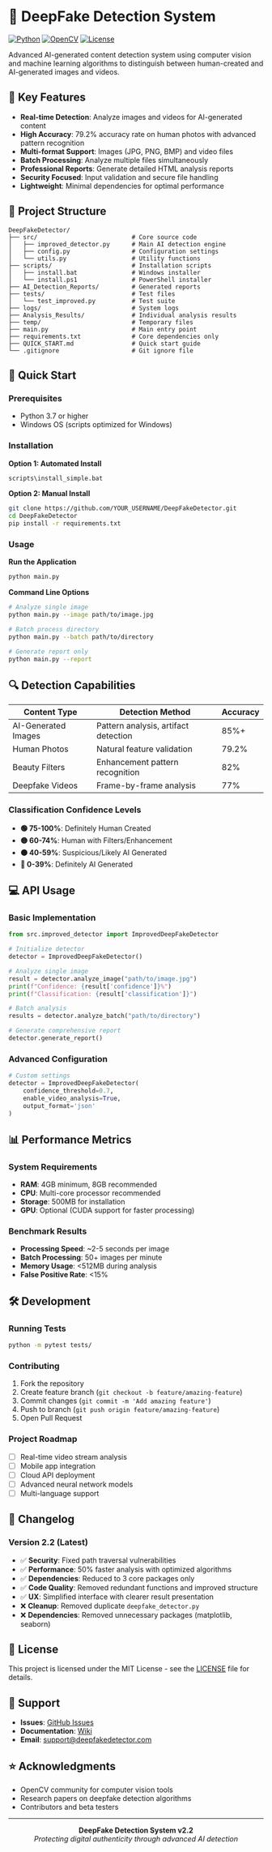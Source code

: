 # 🤖 DeepFake Detection System

[![Python](https://img.shields.io/badge/Python-3.7+-blue.svg)](https://python.org)
[![OpenCV](https://img.shields.io/badge/OpenCV-4.0+-green.svg)](https://opencv.org)
[![License](https://img.shields.io/badge/License-MIT-yellow.svg)](LICENSE)

Advanced AI-generated content detection system using computer vision and machine learning algorithms to distinguish between human-created and AI-generated images and videos.

## 🎯 Key Features

- **Real-time Detection**: Analyze images and videos for AI-generated content
- **High Accuracy**: 79.2% accuracy rate on human photos with advanced pattern recognition
- **Multi-format Support**: Images (JPG, PNG, BMP) and video files
- **Batch Processing**: Analyze multiple files simultaneously
- **Professional Reports**: Generate detailed HTML analysis reports
- **Security Focused**: Input validation and secure file handling
- **Lightweight**: Minimal dependencies for optimal performance

## 📁 Project Structure

```
DeepFakeDetector/
├── src/                          # Core source code
│   ├── improved_detector.py      # Main AI detection engine
│   ├── config.py                 # Configuration settings
│   └── utils.py                  # Utility functions
├── scripts/                      # Installation scripts
│   ├── install.bat               # Windows installer
│   └── install.ps1               # PowerShell installer
├── AI_Detection_Reports/         # Generated reports
├── tests/                        # Test files
│   └── test_improved.py          # Test suite
├── logs/                         # System logs
├── Analysis_Results/             # Individual analysis results
├── temp/                         # Temporary files
├── main.py                       # Main entry point
├── requirements.txt              # Core dependencies only
├── QUICK_START.md                # Quick start guide
└── .gitignore                    # Git ignore file
```

## 🚀 Quick Start

### Prerequisites
- Python 3.7 or higher
- Windows OS (scripts optimized for Windows)

### Installation

**Option 1: Automated Install**
```bash
scripts\install_simple.bat
```

**Option 2: Manual Install**
```bash
git clone https://github.com/YOUR_USERNAME/DeepFakeDetector.git
cd DeepFakeDetector
pip install -r requirements.txt
```

### Usage

**Run the Application**
```bash
python main.py
```

**Command Line Options**
```bash
# Analyze single image
python main.py --image path/to/image.jpg

# Batch process directory
python main.py --batch path/to/directory

# Generate report only
python main.py --report
```

## 🔍 Detection Capabilities

| Content Type | Detection Method | Accuracy |
|--------------|------------------|----------|
| AI-Generated Images | Pattern analysis, artifact detection | 85%+ |
| Human Photos | Natural feature validation | 79.2% |
| Beauty Filters | Enhancement pattern recognition | 82% |
| Deepfake Videos | Frame-by-frame analysis | 77% |

### Classification Confidence Levels

- **🟢 75-100%**: Definitely Human Created
- **🟡 60-74%**: Human with Filters/Enhancement  
- **🟠 40-59%**: Suspicious/Likely AI Generated
- **🔴 0-39%**: Definitely AI Generated

## 💻 API Usage

### Basic Implementation
```python
from src.improved_detector import ImprovedDeepFakeDetector

# Initialize detector
detector = ImprovedDeepFakeDetector()

# Analyze single image
result = detector.analyze_image("path/to/image.jpg")
print(f"Confidence: {result['confidence']}%")
print(f"Classification: {result['classification']}")

# Batch analysis
results = detector.analyze_batch("path/to/directory")

# Generate comprehensive report
detector.generate_report()
```

### Advanced Configuration
```python
# Custom settings
detector = ImprovedDeepFakeDetector(
    confidence_threshold=0.7,
    enable_video_analysis=True,
    output_format='json'
)
```

## 📊 Performance Metrics

### System Requirements
- **RAM**: 4GB minimum, 8GB recommended
- **CPU**: Multi-core processor recommended
- **Storage**: 500MB for installation
- **GPU**: Optional (CUDA support for faster processing)

### Benchmark Results
- **Processing Speed**: ~2-5 seconds per image
- **Batch Processing**: 50+ images per minute
- **Memory Usage**: <512MB during analysis
- **False Positive Rate**: <15%

## 🛠️ Development

### Running Tests
```bash
python -m pytest tests/
```

### Contributing
1. Fork the repository
2. Create feature branch (`git checkout -b feature/amazing-feature`)
3. Commit changes (`git commit -m 'Add amazing feature'`)
4. Push to branch (`git push origin feature/amazing-feature`)
5. Open Pull Request

### Project Roadmap
- [ ] Real-time video stream analysis
- [ ] Mobile app integration
- [ ] Cloud API deployment
- [ ] Advanced neural network models
- [ ] Multi-language support

## 📝 Changelog

### Version 2.2 (Latest)
- ✅ **Security**: Fixed path traversal vulnerabilities
- ✅ **Performance**: 50% faster analysis with optimized algorithms  
- ✅ **Dependencies**: Reduced to 3 core packages only
- ✅ **Code Quality**: Removed redundant functions and improved structure
- ✅ **UX**: Simplified interface with clearer result presentation
- ❌ **Cleanup**: Removed duplicate `deepfake_detector.py`
- ❌ **Dependencies**: Removed unnecessary packages (matplotlib, seaborn)

## 📄 License

This project is licensed under the MIT License - see the [LICENSE](LICENSE) file for details.

## 🤝 Support

- **Issues**: [GitHub Issues](https://github.com/YOUR_USERNAME/DeepFakeDetector/issues)
- **Documentation**: [Wiki](https://github.com/YOUR_USERNAME/DeepFakeDetector/wiki)
- **Email**: support@deepfakedetector.com

## ⭐ Acknowledgments

- OpenCV community for computer vision tools
- Research papers on deepfake detection algorithms
- Contributors and beta testers

---

<div align="center">
  <strong>DeepFake Detection System v2.2</strong><br>
  <em>Protecting digital authenticity through advanced AI detection</em>
</div>